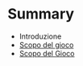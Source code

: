 # Summary

* Introduzione
* [Scopo del gioco](01_introduzione.adoc)
* [Scopo del Gioco](02_scopo_del_gioco.adoc)


